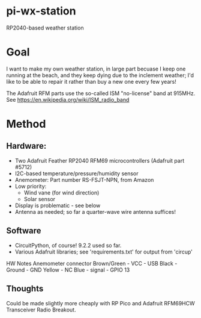 # pi-wx-station
RP2040-based weather station

# Goal
I want to make my own weather station, in large part becuase
I keep one running at the beach, and they keep dying due to 
the inclement weather; I'd like to be able to repair it rather
than buy a new one every few years!

The Adafruit RFM parts use the so-called ISM "no-license" band at 915MHz. See https://en.wikipedia.org/wiki/ISM_radio_band


# Method
## Hardware:
  * Two Adafruit Feather RP2040 RFM69 microcontrollers (Adafruit part #5712)
  * I2C-based temperature/pressure/humidity sensor
  * Anemometer: Part number RS-FSJT-NPN, from Amazon
  * Low priority:
    * Wind vane (for wind direction)
    * Solar sensor
  * Display is problematic - see below
  * Antenna as needed; so far a quarter-wave wire antenna suffices!


## Software
  * CircuitPython, of course! 9.2.2 used so far.
  * Various Adafruit libraries; see 'requirements.txt' for output from 'circup'

HW Notes
Anemometer connector
Brown/Green - VCC    - USB
Black       - Ground - GND
Yellow      - NC
Blue        - signal - GPIO 13

## Thoughts

Could be made slightly more cheaply with RP Pico and Adafruit RFM69HCW Transceiver Radio Breakout.

